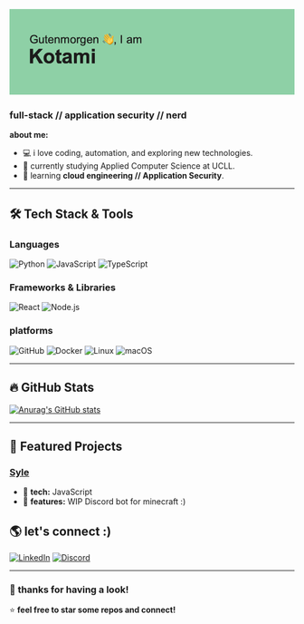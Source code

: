 [![MasterHead](./header.png)](https://github.com/xkotami)
<!-- Profile Banner (Optional) -->

### full-stack // application security // nerd

**about me:**  
- 💻 i love coding, automation, and exploring new technologies.  
- 🔧 currently studying Applied Computer Science at UCLL.  
- 🌱 learning **cloud engineering // Application Security**.  

---

## 🛠 **Tech Stack & Tools**  

### **Languages**
![Python](https://img.shields.io/badge/-Python-3776AB?style=for-the-badge&logo=python&logoColor=white)
![JavaScript](https://img.shields.io/badge/-JavaScript-F7DF1E?style=for-the-badge&logo=javascript&logoColor=black)
![TypeScript](https://img.shields.io/badge/-TypeScript-007ACC?style=for-the-badge&logo=typescript&logoColor=white)

### **Frameworks & Libraries**
![React](https://img.shields.io/badge/-React-61DAFB?style=for-the-badge&logo=react&logoColor=black)
![Node.js](https://img.shields.io/badge/-Node.js-339933?style=for-the-badge&logo=node.js&logoColor=white)

### **platforms**
![GitHub](https://img.shields.io/badge/-GitHub-181717?style=for-the-badge&logo=github&logoColor=white)
![Docker](https://img.shields.io/badge/-Docker-2496ED?style=for-the-badge&logo=docker&logoColor=white)
![Linux](https://img.shields.io/badge/-Linux-FCC624?style=for-the-badge&logo=linux&logoColor=black)
![macOS](https://img.shields.io/badge/macOS-000000?style=for-the-badge&logo=apple&logoColor=white)

---

## 🔥 **GitHub Stats**
[![Anurag's GitHub stats](https://github-readme-stats.vercel.app/api?username=xkotami)](https://github.com/anuraghazra/github-readme-stats)

---

## 📌 **Featured Projects**
###  [Syle](https://github.com/xkotami/syle)
- 🔹 **tech:** JavaScript
- 🌟 **features:** WIP Discord bot for minecraft :)


## 🌎 **let's connect :)**
[![LinkedIn](https://img.shields.io/badge/-LinkedIn-0077B5?style=for-the-badge&logo=linkedin&logoColor=white)](www.linkedin.com/in/naphat-pruekveeraparb-b057b42b5)
[![Discord](https://img.shields.io/badge/Discord-%237289DA.svg?style=for-the-badge&logo=discord&logoColor=white)](https://discord.com/users/kotami)

---

### 🎉 **thanks for having a look!**
⭐️ **feel free to star some repos and connect!** 




